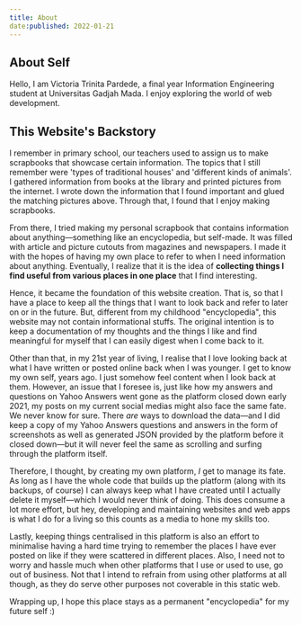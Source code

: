 ```yaml
---
title: About
date:published: 2022-01-21
---
```


## About Self

Hello, I am Victoria Trinita Pardede, a final year Information Engineering student at
Universitas Gadjah Mada. I enjoy exploring the world of web development.

## This Website's Backstory

I remember in primary school, our teachers used to assign us to make scrapbooks that showcase certain information. The topics that I still remember were 'types of traditional houses' and 'different kinds of animals'. I gathered information from books at the library and printed pictures from the internet. I wrote down the information that I found important and glued the matching pictures above. Through that, I found that I enjoy making scrapbooks.

From there, I tried making my personal scrapbook that contains information about anything—something like an encyclopedia, but self-made. It was filled with article and picture cutouts from magazines and newspapers. I made it with the hopes of having my own place to refer to when I need information about anything. Eventually, I realize that it is the idea of **collecting things I find useful from various places in one place** that I find interesting.

Hence, it became the foundation of this website creation. That is, so that I have a place to keep all the things that I want to look back and refer to later on or in the future. But, different from my childhood "encyclopedia", this website may not contain informational stuffs. The original intention is to keep a documentation of my thoughts and the things I like and find meaningful for myself that I can easily digest when I come back to it.

Other than that, in my 21st year of living, I realise that I love looking back at what I have written or posted online back when I was younger. I get to know my own self, years ago. I just somehow feel content when I look back at them. However, an issue that I foresee is, just like how my answers and questions on Yahoo Answers went gone as the platform closed down early 2021, my posts on my current social medias might also face the same fate. We never know for sure. There *are* ways to download the data—and I did keep a copy of my Yahoo Answers questions and answers in the form of screenshots as well as generated JSON provided by the platform before it closed down—but it will never feel the same as scrolling and surfing through the platform itself.

Therefore, I thought, by creating my own platform, *I* get to manage its fate. As long as I have the whole code that builds up the platform (along with its backups, of course) I can always keep what I have created until I actually delete it myself—which I would never think of doing. This does consume a lot more effort, but hey, developing and maintaining websites and web apps is what I do for a living so this counts as a media to hone my skills too.

Lastly, keeping things centralised in this platform is also an effort to minimalise having a hard time trying to remember the places I have ever posted on like if they were scattered in different places. Also, I need not to worry and hassle much when other platforms that I use or used to use, go out of business. Not that I intend to refrain from using other platforms at all though, as they do serve other purposes not coverable in this static web.

Wrapping up, I hope this place stays as a permanent "encyclopedia" for my future self :)

